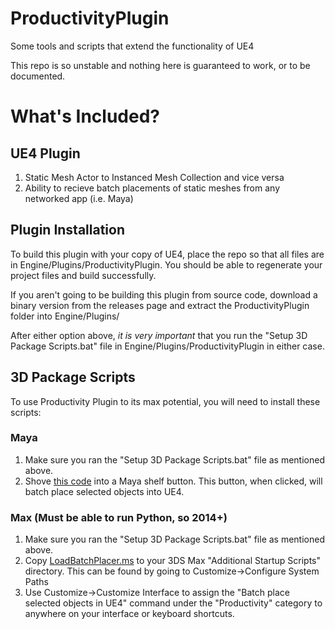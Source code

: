 # ProductivityPlugin
Some tools and scripts that extend the functionality of UE4

This repo is so unstable and nothing here is guaranteed to work, or to be documented.

# What's Included?
## UE4 Plugin
1. Static Mesh Actor to Instanced Mesh Collection and vice versa
2. Ability to recieve batch placements of static meshes from any networked app (i.e. Maya)

## Plugin Installation
To build this plugin with your copy of UE4, place the repo so that all files are in Engine/Plugins/ProductivityPlugin. You should be able to regenerate your project files and build successfully.

If you aren't going to be building this plugin from source code, download a binary version from the releases page and extract the ProductivityPlugin folder into Engine/Plugins/

After either option above, *it is very important* that you run the "Setup 3D Package Scripts.bat" file in Engine/Plugins/ProductivityPlugin in either case.

## 3D Package Scripts
To use Productivity Plugin to its max potential, you will need to install these scripts:

### Maya
  1. Make sure you ran the "Setup 3D Package Scripts.bat" file as mentioned above.
  2. Shove [this code](Maya/BatchPlacerShelfButton.py) into a Maya shelf button. This button, when clicked, will batch place selected objects into UE4.
  
### Max (Must be able to run Python, so 2014+)
  1. Make sure you ran the "Setup 3D Package Scripts.bat" file as mentioned above.
  2. Copy [LoadBatchPlacer.ms](Max/LoadBatchPlacer.ms) to your 3DS Max "Additional Startup Scripts" directory. This can be found by going to Customize->Configure System Paths
  3. Use Customize->Customize Interface to assign the "Batch place selected objects in UE4" command under the "Productivity" category to anywhere on your interface or keyboard shortcuts.